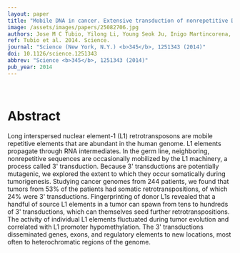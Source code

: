 ```yaml
---
layout: paper
title: "Mobile DNA in cancer. Extensive transduction of nonrepetitive DNA mediated by L1 retrotransposition in cancer genomes."
image: /assets/images/papers/25082706.jpg
authors: Jose M C Tubio, Yilong Li, Young Seok Ju, Inigo Martincorena, Susanna L Cooke, Marta Tojo, Gunes Gundem, Christodoulos P Pipinikas, Jorge Zamora, Keiran Raine, Andrew Menzies, Pablo Roman-Garcia, Anthony Fullam, Moritz Gerstung, Adam Shlien, Patrick S Tarpey, Elli Papaemmanuil, Stian Knappskog, Peter Van Loo, Manasa Ramakrishna, Helen R Davies, John Marshall, David C Wedge, Jon W Teague, Adam P Butler, Serena Nik-Zainal, Ludmil Alexandrov, Sam Behjati, Lucy R Yates, Niccolo Bolli, Laura Mudie, Claire Hardy, Sancha Martin, Stuart McLaren, Sarah O'Meara, Elizabeth Anderson, Mark Maddison, Stephen Gamble, Christopher Foster, Anne Y Warren, Hayley Whitaker, Daniel Brewer, Rosalind Eeles, Colin Cooper, David Neal, Andy G Lynch, Tapio Visakorpi, William B Isaacs, Laura Van't Veer, Carlos Caldas, Christine Desmedt, Christos Sotiriou, Sam Aparicio, John A Foekens, Jórunn Erla Eyfjörd, Sunil R Lakhani, Gilles Thomas, Ola Myklebost, Paul N Span, Anne-Lise Børresen-Dale, Andrea L Richardson, Marc Van de Vijver, Anne Vincent-Salomon, Gert G Van den Eynden, Adrienne M Flanagan, P Andrew Futreal, Sam M Janes, G Steven Bova, Michael R Stratton, Ultan McDermott, Peter J Campbell,    
ref: Tubio et al. 2014. Science.
journal: "Science (New York, N.Y.) <b>345</b>, 1251343 (2014)"
doi: 10.1126/science.1251343
abbrev: "Science <b>345</b>, 1251343 (2014)"
pub_year: 2014
---
```


<br />
<div data-badge-popover="right" data-badge-type="donut" data-pmid="25082706" data-hide-no-mentions="true" class="altmetric-embed"></div>

# Abstract

Long interspersed nuclear element-1 (L1) retrotransposons are mobile repetitive elements that are abundant in the human genome. L1 elements propagate through RNA intermediates. In the germ line, neighboring, nonrepetitive sequences are occasionally mobilized by the L1 machinery, a process called 3' transduction. Because 3' transductions are potentially mutagenic, we explored the extent to which they occur somatically during tumorigenesis. Studying cancer genomes from 244 patients, we found that tumors from 53% of the patients had somatic retrotranspositions, of which 24% were 3' transductions. Fingerprinting of donor L1s revealed that a handful of source L1 elements in a tumor can spawn from tens to hundreds of 3' transductions, which can themselves seed further retrotranspositions. The activity of individual L1 elements fluctuated during tumor evolution and correlated with L1 promoter hypomethylation. The 3' transductions disseminated genes, exons, and regulatory elements to new locations, most often to heterochromatic regions of the genome. 

